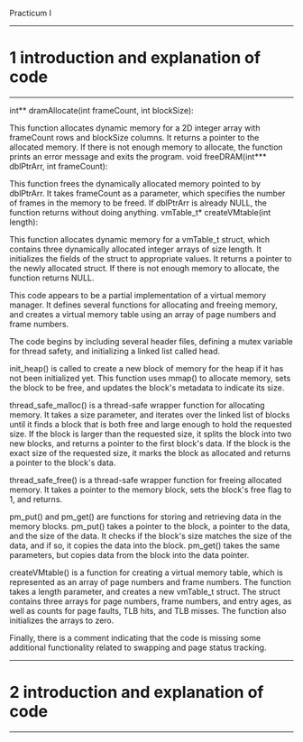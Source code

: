 Practicum I

-------------------------------------------------------------------------------------------------------------------------------------------------------------------
# 1 introduction and explanation of code
-------------------------------------------------------------------------------------------------------------------------------------------------------------------


int** dramAllocate(int frameCount, int blockSize):

This function allocates dynamic memory for a 2D integer array with frameCount rows and blockSize columns.
It returns a pointer to the allocated memory.
If there is not enough memory to allocate, the function prints an error message and exits the program.
void freeDRAM(int*** dblPtrArr, int frameCount):

This function frees the dynamically allocated memory pointed to by dblPtrArr.
It takes frameCount as a parameter, which specifies the number of frames in the memory to be freed.
If dblPtrArr is already NULL, the function returns without doing anything.
vmTable_t* createVMtable(int length):

This function allocates dynamic memory for a vmTable_t struct, which contains three dynamically allocated integer arrays of size length.
It initializes the fields of the struct to appropriate values.
It returns a pointer to the newly allocated struct.
If there is not enough memory to allocate, the function returns NULL.

This code appears to be a partial implementation of a virtual memory manager. It defines several functions for allocating and freeing memory, and creates a virtual memory table using an array of page numbers and frame numbers.

The code begins by including several header files, defining a mutex variable for thread safety, and initializing a linked list called head.

init_heap() is called to create a new block of memory for the heap if it has not been initialized yet. This function uses mmap() to allocate memory, sets the block to be free, and updates the block's metadata to indicate its size.

thread_safe_malloc() is a thread-safe wrapper function for allocating memory. It takes a size parameter, and iterates over the linked list of blocks until it finds a block that is both free and large enough to hold the requested size. If the block is larger than the requested size, it splits the block into two new blocks, and returns a pointer to the first block's data. If the block is the exact size of the requested size, it marks the block as allocated and returns a pointer to the block's data.

thread_safe_free() is a thread-safe wrapper function for freeing allocated memory. It takes a pointer to the memory block, sets the block's free flag to 1, and returns.

pm_put() and pm_get() are functions for storing and retrieving data in the memory blocks. pm_put() takes a pointer to the block, a pointer to the data, and the size of the data. It checks if the block's size matches the size of the data, and if so, it copies the data into the block. pm_get() takes the same parameters, but copies data from the block into the data pointer.

createVMtable() is a function for creating a virtual memory table, which is represented as an array of page numbers and frame numbers. The function takes a length parameter, and creates a new vmTable_t struct. The struct contains three arrays for page numbers, frame numbers, and entry ages, as well as counts for page faults, TLB hits, and TLB misses. The function also initializes the arrays to zero.

Finally, there is a comment indicating that the code is missing some additional functionality related to swapping and page status tracking.









-------------------------------------------------------------------------------------------------------------------------------------------------------------------
# 2 introduction and explanation of code
-------------------------------------------------------------------------------------------------------------------------------------------------------------------



